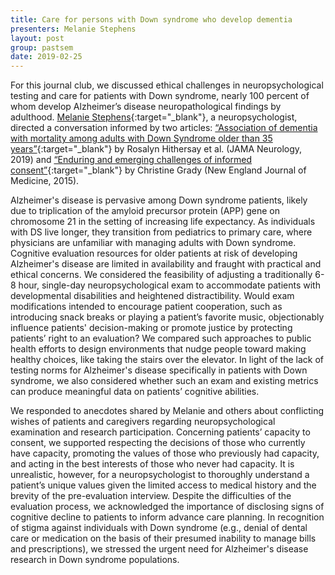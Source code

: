```yaml
---
title: Care for persons with Down syndrome who develop dementia
presenters: Melanie Stephens
layout: post
group: pastsem
date: 2019-02-25
---
```


For this journal club, we discussed ethical challenges in neuropsychological testing and care for patients 
with Down syndrome, nearly 100 percent of whom develop Alzheimer’s disease neuropathological findings by adulthood. [Melanie 
Stephens](https://profiles.ucsf.edu/melanie.stephens){:target="\_blank"}, a neuropsychologist, directed a conversation 
informed by two articles: [“Association of dementia with mortality among adults with Down Syndrome older than 35 years”](https://jamanetwork.com/journals/jamaneurology/fullarticle/2714719){:target="\_blank"} by Rosalyn Hithersay et al. (JAMA Neurology, 2019) 
and [“Enduring and emerging challenges of informed consent”](https://www.idcrp.org/sites/default/files/2-26%20Grady%20C%20%20%282015%29%20%20Enduring%20and%20Emerging%20Challenges%20of%20Informed%20Conse....pdf){:target="\_blank"} 
by Christine Grady (New England Journal of Medicine, 2015). 


Alzheimer's disease is pervasive among Down syndrome patients, likely due to triplication of the amyloid precursor protein (APP) gene on chromosome 21 in the setting of
increasing life expectancy. As individuals with DS live longer, they transition from pediatrics to primary care, where physicians are 
unfamiliar with managing adults with Down syndrome. Cognitive evaluation resources for older patients 
at risk of developing Alzheimer's disease are limited in availability and fraught with practical and ethical concerns. We 
considered the feasibility of adjusting 
a traditionally 6-8 hour, single-day neuropsychological exam to accommodate patients with developmental disabilities and 
heightened distractibility. Would exam modifications intended to encourage patient cooperation, such as introducing snack breaks or 
playing a patient’s favorite music, objectionably influence patients' decision-making or promote justice by protecting patients’ right to an 
evaluation? We compared such approaches to public health efforts to design environments that nudge people toward making healthy choices, 
like taking the stairs over the elevator. In light of the lack of testing norms for Alzheimer's disease specifically in patients with Down syndrome, we 
also considered whether such an exam and existing metrics can produce meaningful data on patients’ cognitive abilities. 


We responded to anecdotes shared by Melanie and others about conflicting wishes of patients and caregivers regarding neuropsychological 
examination and research participation. Concerning patients’ capacity to consent, we supported respecting the decisions of those who 
currently have capacity, promoting the values of those who previously had capacity, and acting in the best interests of those who never
had capacity. It is unrealistic, however, for a neuropsychologist to thoroughly understand a patient’s unique values given the limited 
access to medical history and the brevity of the pre-evaluation interview. Despite the difficulties of the evaluation process, we 
acknowledged the importance of disclosing signs of cognitive decline to patients to inform advance care planning. In recognition of 
stigma against individuals with Down syndrome (e.g., denial of dental care or medication on the basis of their presumed inability to manage bills 
and prescriptions), we stressed the urgent need for Alzheimer's disease research in Down syndrome populations.

